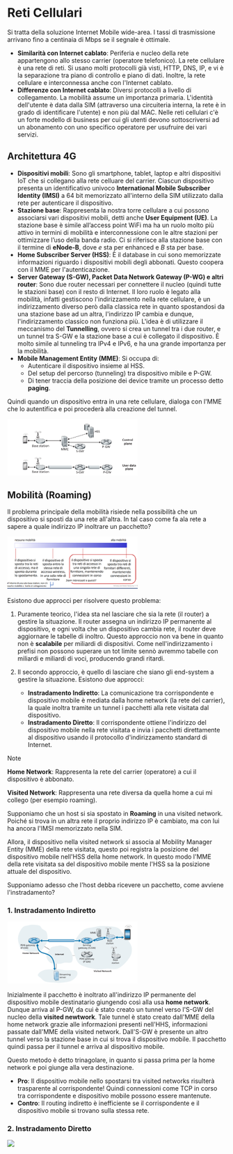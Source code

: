 # Reti Cellulari

Si tratta della soluzione Internet Mobile wide-area. I tassi di trasmissione arrivano fino a centinaia di Mbps se il segnale è ottimale.

- **Similarità con Internet cablato**: Periferia e nucleo della rete appartengono allo stesso carrier (operatore telefonico). La rete cellulare è una rete di reti. Si usano molti protocolli già visti, HTTP, DNS, IP, e vi è la separazione tra piano di controllo e piano di dati. Inoltre, la rete cellulare e interconnessa anche con l'Internet cablato.
- **Differenze con Internet cablato**: Diversi protocolli a livello di collegamento. La mobilità assume un importanza primaria. L'identità dell'utente è data dalla SIM (attraverso una circuiteria interna, la rete è in grado di identificare l'utente) e non più dal MAC. Nelle reti cellulari c'è un forte modello di business per cui gli utenti devono sottoscriversi ad un abonamento con uno specifico operatore per usufruire dei vari servizi.

## Architettura 4G

- **Dispositivi mobili**: Sono gli smartphone, tablet, laptop e altri dispositivi IoT che si collegano alla rete celluare del carrier. Ciascun dispositivo presenta un identificativo univoco **International Mobile Subscriber Identity (IMSI)** a 64 bit memorizzato all'interno della SIM utilizzato dalla rete per autenticare il dispositivo.
- **Stazione base**: Rappresenta la nostra torre cellulare a cui possono associarsi vari dispositivi mobili, detti anche **User Equipment (UE)**. La stazione base è simile all’access point WiFi ma ha un ruolo molto più attivo in termini di mobilità e interconnessione con le altre stazioni per ottimizzare l’uso della banda radio. Ci si riferisce alla stazione base con il termine di **eNode-B**, dove $e$ sta per enhanced e $B$ sta per base.
- **Home Subscriber Server (HSS)**: È il database in cui sono memorizzate informazioni riguardo i dispositivi mobili degli abbonati. Questo coopera con il MME per l'autenticazione.
- **Server Gateway (S-GW), Packet Data Network Gateway (P-WG) e altri router**: Sono due router necessari per connettere il nucleo (quindi tutte le stazioni base) con il resto di Internet. Il loro ruolo è legato alla mobilità, infatti gestiscono l'indirizzamento nella rete cellulare, è un indirizzamento diverso però dalla classica rete in quanto spostandosi da una stazione base ad un altra, l'indirizzo IP cambia e dunque, l'indirizzamento classico non funziona più. L'idea è di utilizzare il meccanismo del **Tunnelling**, ovvero si crea un tunnel tra i due router, e un tunnel tra S-GW e la stazione base a cui è collegato il dispositivo. È molto simile al tunneling tra IPv4 e IPv6, e ha una grande importanza per la mobilità.
- **Mobile Management Entity (MME)**: Si occupa di:
  - Autenticare il dispositivo insieme al HSS.
  - Del setup del percorso (tunneling) tra dispositivo mibile e P-GW.
  - Di tener traccia della posizione dei device tramite un processo detto **paging**.

Quindi quando un dispositivo entra in una rete cellulare, dialoga con l'MME che lo autentifica e poi procederà alla creazione del tunnel.

<img src="img/4g.png" width=300>

## Mobilità (Roaming)

Il problema principale della mobilità risiede nella possibilità che un dispositivo si sposti da una rete all'altra. In tal caso come fa ala rete a sapere a quale indirizzo IP inoltrare un pacchetto? 

<img src="img/mobilita.png" width=300>

Esistono due approcci per risolvere questo problema:

1. Puramente teorico, l'idea sta nel lasciare che sia la rete (il router) a gestire la situazione. Il router assegna un indirizzo IP permanente al dispositivo, e ogni volta che un dispositivo cambia rete, il router deve aggiornare le tabelle di inoltro. Questo approccio non va bene in quanto non è **scalabile** per miliardi di dispositivi. Come nell'indirizzamento i prefisi non possono superare un tot limite sennò avremmo tabelle con miliardi e miliardi di voci, producendo grandi ritardi.

2. Il secondo approccio, è quello di lasciare che siano gli end-system a gestire la situazione. Esistono due approcci:
   - **Instradamento Indiretto**: La comunicazione tra corrispondente e dispositivo mobile è mediata dalla home network (la rete del carrier), la quale inoltra tramite un tunnel i pacchetti alla rete visitata dal dispositivo.
   - **Instradamento Diretto**: Il corrispondente ottiene l'indirizzo del dispositivo mobile nella rete visitata e invia i pacchetti direttamente al dispositivo usando il protocollo d'indirizzamento standard di Internet.

> [!NOTE]
>
> **Home Network**: Rappresenta la rete del carrier (operatore) a cui il dispositivo è abbonato.
>
> **Visited Network**: Rappresenta una rete diversa da quella home a cui mi collego (per esempio roaming).

Supponiamo che un host si sia spostato in **Roaming** in una visited network. Poiché si trova in un altra rete il proprio indirizzo IP è cambiato, ma con lui ha ancora l'IMSI memorizzato nella SIM. 

Allora, il dispositivo nella visited network si associa al Mobility Manager Entity (MME) della rete visitata, questo poi registra la posizione del dispositivo mobile nell'HSS della home network. In questo modo l'MME della rete visitata sa del dispositivo mobile mente l'HSS sa la posizione attuale del dispositivo.

Supponiamo adesso che l'host debba ricevere un pacchetto, come avviene l'instradamento?

### 1. Instradamento Indiretto

<img src="img/roaming.png" width=300>

Inizialmente il pacchetto è inoltrato all'indirizzo IP permanente del dispositivo mobile destinatario giungendo così alla usa **home network**. Dunque arriva al P-GW, da cui è stato creato un tunnel verso l'S-GW del nucleo della **visited newtwork**. Tale tunnel è stato creato dall'MME della home network grazie alle informazioni presenti nell'HHS, informazioni passate dall'MME della visited network. Dall'S-GW è presente un altro tunnel verso la stazione base in cui si trova il dispositivo mobile. Il pacchetto quindi passa per il tunnel e arriva al dispositivo mobile.

Questo metodo è detto trinagolare, in quanto si passa prima per la home network e poi giunge alla vera destinazione.

- **Pro**: Il dispositivo mobile nello spostarsi tra visited networks risulterà trasparente al corrispondente! Quindi connessioni come TCP in corso tra corrispondente e dispositivo mobile possono essere mantenute.
- **Contro**: Il routing indiretto è inefficiente se il corrispondente e il dispositivo mobile si trovano sulla stessa rete.

### 2. Instradamento Diretto

<img src="img/diretto.png" width=300>



